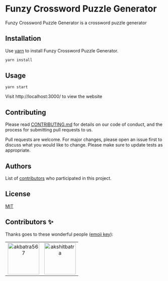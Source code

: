 # Funzy Crossword Puzzle Generator
Funzy Crossword Puzzle Generator is a crossword puzzle generator

## Installation

Use [yarn]([https://pip.pypa.io/en/stable/](https://yarnpkg.com/cli/install)) to install Funzy Crossword Puzzle Generator.

```bash
yarn install
```

## Usage
```
yarn start
```
Visit http://localhost:3000/ to view the website

## Contributing
Please read [CONTRIBUTING.md](CONTRIBUTING.md) for details on our code
of conduct, and the process for submitting pull requests to us.

Pull requests are welcome. For major changes, please open an issue first to discuss what you would like to change.
Please make sure to update tests as appropriate.

## Authors

List of [contributors](https://github.com/mksOrg-open/funzy-crossword-puzzle-generator/contributors)
who participated in this project.


## License
[MIT](https://choosealicense.com/licenses/mit/)

## Contributors ✨
Thanks goes to these wonderful people ([emoji key](https://allcontributors.org/docs/en/emoji-key)):

<table>
  <tr>
    <td align="center"><a href='https://github.com/akbatra567' title='akbatra567: code, infra, management, security, test, ideas, bug'><img src='https://avatars.githubusercontent.com/u/59093007?v=4' alt='akbatra567' style='width:100px;'/></a></td>
    <td align="center"><a href='https://github.com/akshitbatra' title='akshitbatra: code, bug'><img src='https://avatars.githubusercontent.com/u/88490050?v=4' alt='akshitbatra' style='width:100px;'/></a></td>
  </tr>
</table>
